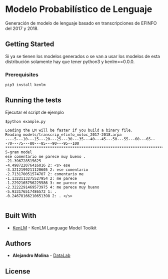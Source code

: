 # Modelo Probabilístico de Lenguaje

Generación de modelo de lenguaje basado en transcripciones de EFINFO del 2017 y 2018.

## Getting Started

Si ya se tienen los modelos generados o se van a usar los modelos de esta distribución solamente hay que tener python3 y kenlm==0.0.0.

### Prerequisites


```
pip3 install kenlm
```

## Running the tests

Ejecutar el script de ejemplo

```
$python example.py 

Loading the LM will be faster if you build a binary file.
Reading models/transcrip_efinfo_noloc_2017-2018.arpa
----5---10---15---20---25---30---35---40---45---50---55---60---65---70---75---80---85---90---95--100
****************************************************************************************************
5-gram model
ese comentario me parece muy bueno .
-21.396728515625
-4.498722076416016 2: <s> ese
-3.3212199211120605 2: ese comentario
-2.713170051574707 2: comentario me
-1.1322113275527954 2: me parece
-1.2292165756225586 3: me parece muy
-2.3222291469573975 4: me parece muy bueno
-5.933176517486572 1: .
-0.24678166210651398 2: . </s>


```

<!-- ### Installing

A step by step series of examples that tell you how to get a development env running

Say what the step will be

```
Give the example
```

And repeat

```
until finished
```

End with an example of getting some data out of the system or using it for a little demo

## Running the tests

Explain how to run the automated tests for this system

### Break down into end to end tests

Explain what these tests test and why

```
Give an example
```

### And coding style tests

Explain what these tests test and why

```
Give an example
```

## Deployment

Add additional notes about how to deploy this on a live system
 -->

## Built With

* [KenLM](https://kheafield.com/code/kenlm/) - KenLM Language Model Toolkit

<!-- ## Contributing

Please read [CONTRIBUTING.md](https://gist.github.com/PurpleBooth/b24679402957c63ec426) for details on our code of conduct, and the process for submitting pull requests to us.

## Versioning

We use [SemVer](http://semver.org/) for versioning. For the versions available, see the [tags on this repository](https://github.com/your/project/tags).  -->

## Authors


* **Alejandro Molina** - [DataLab](http://mid.geoint.mx/site/integrante/id/15.html)


## License

<!-- This project is licensed under the MIT License - see the [LICENSE.md](LICENSE.md) file for details -->



<!-- 
## Acknowledgments
* Hat tip to anyone whose code was used
* Inspiration
* etc -->
